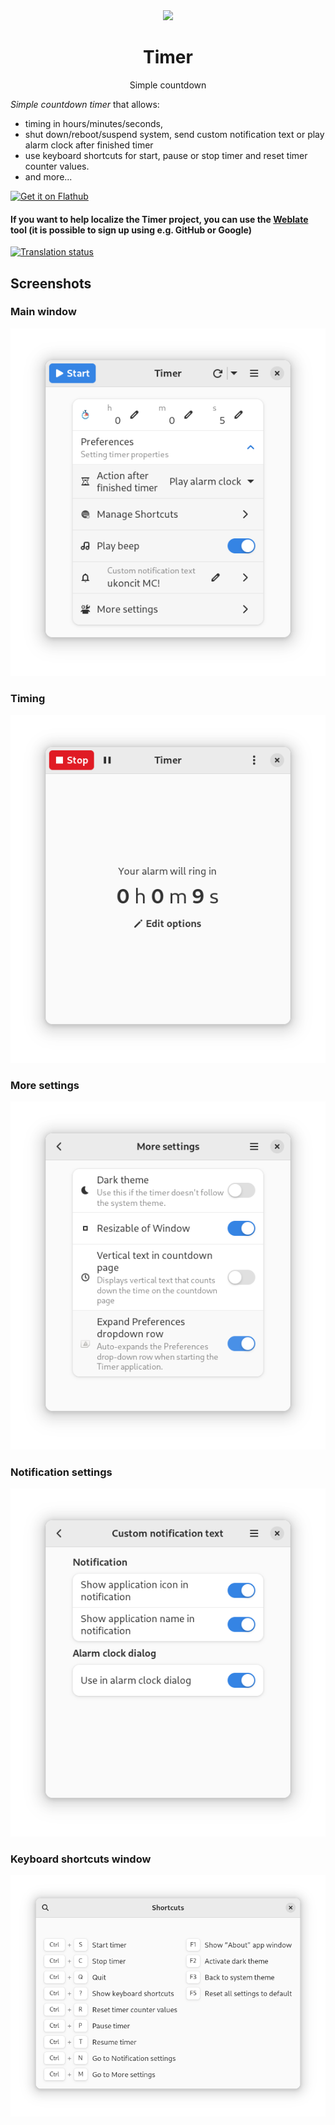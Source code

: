 <div align="center">
  <img src="https://raw.githubusercontent.com/vikdevelop/timer/main/flatpak/appicon/com.github.vikdevelop.timer.png" width="64">
  <h1 align="center">Timer</h1>
  <p align="center">Simple countdown</p>
</div>
  
*Simple countdown timer* that allows:

- timing in hours/minutes/seconds,
- shut down/reboot/suspend system, send custom notification text or play alarm clock after finished timer
- use keyboard shortcuts for start, pause or stop timer and reset timer counter values.
- and more...

<a href="https://flathub.org/apps/details/com.github.vikdevelop.timer"><img width='240' alt='Get it on Flathub' src='https://flathub.org/api/badge?svg&locale=en'/></a>
<h4>If you want to help localize the Timer project, you can use the <a href="https://hosted.weblate.org/projects/vikdevelop/timer/">Weblate</a> tool (it is possible to sign up using e.g. GitHub or Google) </h4>

<a href="https://hosted.weblate.org/projects/vikdevelop/timer">
<img src="https://hosted.weblate.org/widgets/vikdevelop/-/timer/287x66-grey.png" alt="Translation status" />
</a>

<h2>Screenshots</h2>
<h3>Main window</h3>   
<img src=https://raw.githubusercontent.com/vikdevelop/timer/main/img/timer_main-window.png>
<h3>Timing</h3>
<img src=https://raw.githubusercontent.com/vikdevelop/timer/main/img/timer_timing-page.png>
<h3>More settings</h3>
<img src=https://raw.githubusercontent.com/vikdevelop/timer/main/img/timer_more-settings.png>
<h3>Notification settings</h3>
<img src=https://raw.githubusercontent.com/vikdevelop/timer/main/img/timer_notification-settings.png>
<h3>Keyboard shortcuts window</h3>
<img src=https://raw.githubusercontent.com/vikdevelop/timer/main/img/timer_keyboard-shortcuts.png>

